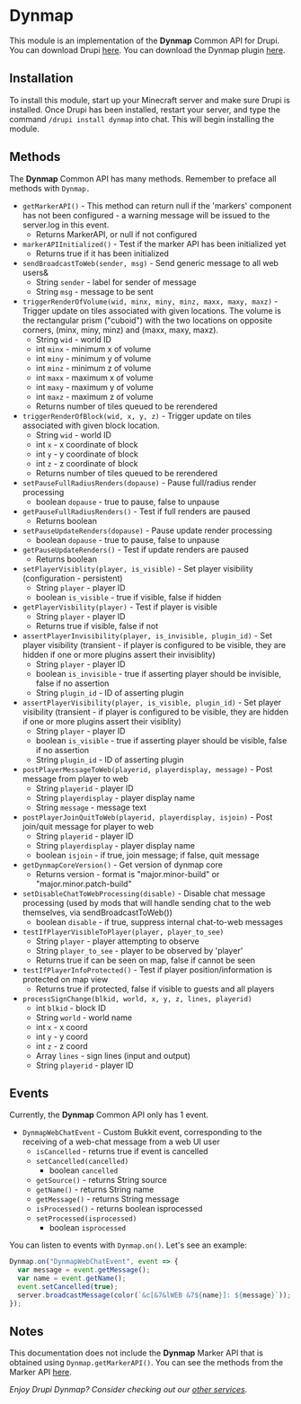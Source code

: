 # Dynmap
This module is an implementation of the **Dynmap** Common API for Drupi.
You can download Drupi [here](https://stacket.net/drupi).
You can download the Dynmap plugin [here](https://github.com/webbukkit/dynmap/releases).

## Installation
To install this module, start up your Minecraft server and make sure Drupi is installed.
Once Drupi has been installed, restart your server, and type the command `/drupi install dynmap` into chat.
This will begin installing the module.

## Methods
The **Dynmap** Common API has many methods.
Remember to preface all methods with `Dynmap.`

+ `getMarkerAPI()` - This method can return null if the 'markers' component has not been configured - a warning message will be issued to the server.log in this event.
  -  Returns MarkerAPI, or null if not configured
+ `markerAPIInitialized()` - Test if the marker API has been initialized yet
  -  Returns true if it has been initialized
+ `sendBroadcastToWeb(sender, msg)` - Send generic message to all web users&
  -  String `sender` - label for sender of message
  -  String `msg` - message to be sent
+ `triggerRenderOfVolume(wid, minx, miny, minz, maxx, maxy, maxz)` - Trigger update on tiles associated with given locations. The volume is the rectangular prism ("cuboid") with the two locations on opposite corners, (minx, miny, minz) and (maxx, maxy, maxz).
  - String `wid` - world ID
  - int `minx` - minimum x of volume
  - int `miny` - minimum y of volume
  - int `minz` - minimum z of volume
  - int `maxx` - maximum x of volume
  - int `maxy` - maximum y of volume
  - int `maxz` - maximum z of volume
  - Returns number of tiles queued to be rerendered
+ `triggerRenderOfBlock(wid, x, y, z)` - Trigger update on tiles associated with given block location.
  - String `wid` - world ID
  - int `x` - x coordinate of block
  - int `y` - y coordinate of block
  - int `z` - z coordinate of block
  - Returns number of tiles queued to be rerendered
+ `setPauseFullRadiusRenders(dopause)` - Pause full/radius render processing
  - boolean `dopause` - true to pause, false to unpause
+ `getPauseFullRadiusRenders()` - Test if full renders are paused
  - Returns boolean
+ `setPauseUpdateRenders(dopause)` - Pause update render processing
  - boolean `dopause` - true to pause, false to unpause
+ `getPauseUpdateRenders()` - Test if update renders are paused
  - Returns boolean
+ `setPlayerVisiblity(player, is_visible)` - Set player visibility (configuration - persistent)
  - String `player` - player ID
  - boolean `is_visible` - true if visible, false if hidden
+ `getPlayerVisbility(player)` - Test if player is visible
  - String `player` - player ID
  - Returns true if visible, false if not
+ `assertPlayerInvisibility(player, is_invisible, plugin_id)` - Set player visibility (transient - if player is configured to be visible, they are hidden if one or more plugins assert their invisiblity)
  - String `player` - player ID
  - boolean `is_invisible` - true if asserting player should be invisible, false if no assertion
  - String `plugin_id` - ID of asserting plugin
+ `assertPlayerVisibility(player, is_visible, plugin_id)` - Set player visibility (transient - if player is configured to be visible, they are hidden if one or more plugins assert their visiblity)
  - String `player` - player ID
  - boolean `is_visible` - true if asserting player should be visible, false if no assertion
  - String `plugin_id` - ID of asserting plugin
+ `postPlayerMessageToWeb(playerid, playerdisplay, message)` - Post message from player to web
  - String `playerid` - player ID
  - String `playerdisplay` - player display name
  - String `message` - message text
+ `postPlayerJoinQuitToWeb(playerid, playerdisplay, isjoin)` - Post join/quit message for player to web
  - String `playerid` - player ID
  - String `playerdisplay` - player display name
  - boolean `isjoin` - if true, join message; if false, quit message
+ `getDynmapCoreVersion()` - Get version of dynmap core
  - Returns version - format is "major.minor-build" or "major.minor.patch-build"
+ `setDisableChatToWebProcessing(disable)` - Disable chat message processing (used by mods that will handle sending chat to the web themselves, via sendBroadcastToWeb())
  - boolean `disable` - if true, suppress internal chat-to-web messages
+ `testIfPlayerVisibleToPlayer(player, player_to_see)`
  - String `player` - player attempting to observe
  - String `player_to_see` - player to be observed by 'player'
  - Returns true if can be seen on map, false if cannot be seen
+ `testIfPlayerInfoProtected()` - Test if player position/information is protected on map view
  - Returns true if protected, false if visible to guests and all players
+ `processSignChange(blkid, world, x, y, z, lines, playerid)`
  - int `blkid` - block ID
  - String `world` - world name
  - int `x` - x coord
  - int `y` - y coord
  - int `z` - z coord
  - Array `lines` - sign lines (input and output)
  - String `playerid` - player ID

## Events
Currently, the **Dynmap** Common API only has 1 event.
+ `DynmapWebChatEvent` - Custom Bukkit event, corresponding to the receiving of a web-chat message from a web UI user
  - `isCancelled` - returns true if event is cancelled
  - `setCancelled(cancelled)`
    - boolean `cancelled`
  - `getSource()` - returns String source
  - `getName()` - returns String name
  - `getMessage()` - returns String message
  - `isProcessed()` - returns boolean isprocessed
  - `setProcessed(isprocessed)`
    - boolean `isprocessed`

You can listen to events with `Dynmap.on()`. Let's see an example:
```js
Dynmap.on("DynmapWebChatEvent", event => {
  var message = event.getMessage();
  var name = event.getName();
  event.setCancelled(true);
  server.broadcastMessage(color(`&c[&7&lWEB &7${name}]: ${message}`));
});
```

## Notes
This documentation does not include the **Dynmap** Marker API that is obtained using `Dynmap.getMarkerAPI()`.
You can see the methods from the Marker API [here](https://github.com/webbukkit/dynmap/blob/v3.0/DynmapCoreAPI/src/main/java/org/dynmap/markers/MarkerAPI.java).

*Enjoy Drupi Dynmap? Consider checking out our [other services](https://satellyte.net).*
